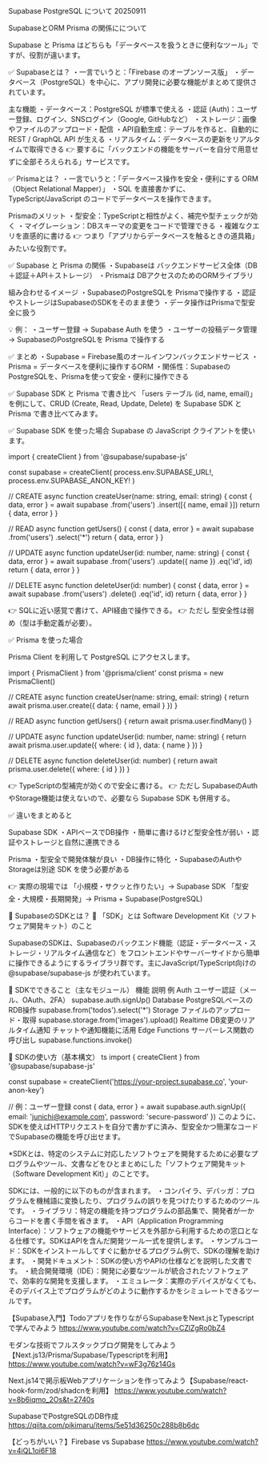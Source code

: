Supabase PostgreSQL について 20250911

SupabaseとORM Prisma の関係にについて

Supabase と Prisma はどちらも「データベースを扱うときに便利なツール」ですが、役割が違います。

✅ Supabaseとは？
・一言でいうと：「Firebase のオープンソース版」
・データベース（PostgreSQL）を中心に、アプリ開発に必要な機能がまとめて提供されています。

主な機能
・データベース：PostgreSQL が標準で使える
・認証 (Auth)：ユーザー登録、ログイン、SNSログイン（Google, GitHubなど）
・ストレージ：画像やファイルのアップロード・配信
・API自動生成：テーブルを作ると、自動的に REST / GraphQL API が生える
・リアルタイム：データベースの更新をリアルタイムで取得できる
👉 要するに「バックエンドの機能をサーバーを自分で用意せずに全部そろえられる」サービスです。

✅ Prismaとは？
・一言でいうと：「データベース操作を安全・便利にする ORM（Object Relational Mapper）」
・SQL を直接書かずに、TypeScript/JavaScript のコードでデータベースを操作できます。

Prismaのメリット
・型安全：TypeScriptと相性がよく、補完や型チェックが効く
・マイグレーション：DBスキーマの変更をコードで管理できる
・複雑なクエリを直感的に書ける
👉 つまり「アプリからデータベースを触るときの道具箱」みたいな役割です。

✅ Supabase と Prisma の関係
・Supabaseは バックエンドサービス全体（DB＋認証＋API＋ストレージ）
・Prismaは DBアクセスのためのORMライブラリ

組み合わせるイメージ
・SupabaseのPostgreSQLを Prismaで操作する
・認証やストレージはSupabaseのSDKをそのまま使う
・データ操作はPrismaで型安全に扱う

💡 例：
・ユーザー登録 → Supabase Auth を使う
・ユーザーの投稿データ管理 → SupabaseのPostgreSQLを Prisma で操作する

✅ まとめ
・Supabase = Firebase風のオールインワンバックエンドサービス
・Prisma = データベースを便利に操作するORM
・関係性：SupabaseのPostgreSQLを、Prismaを使って安全・便利に操作できる


✅ Supabase SDK と Prisma で書き比べ
「users テーブル (id, name, email)」を例にして、CRUD (Create, Read, Update, Delete) を Supabase SDK と Prisma で書き比べてみます。

✅ Supabase SDK を使った場合
Supabase の JavaScript クライアントを使います。

import { createClient } from '@supabase/supabase-js'

const supabase = createClient(
  process.env.SUPABASE_URL!,
  process.env.SUPABASE_ANON_KEY!
)

// CREATE
async function createUser(name: string, email: string) {
  const { data, error } = await supabase
    .from('users')
    .insert([{ name, email }])
  return { data, error }
}

// READ
async function getUsers() {
  const { data, error } = await supabase
    .from('users')
    .select('*')
  return { data, error }
}

// UPDATE
async function updateUser(id: number, name: string) {
  const { data, error } = await supabase
    .from('users')
    .update({ name })
    .eq('id', id)
  return { data, error }
}

// DELETE
async function deleteUser(id: number) {
  const { data, error } = await supabase
    .from('users')
    .delete()
    .eq('id', id)
  return { data, error }
}


👉 SQLに近い感覚で書けて、API経由で操作できる。
👉 ただし 型安全性は弱め（型は手動定義が必要）。

✅ Prisma を使った場合

Prisma Client を利用して PostgreSQL にアクセスします。

import { PrismaClient } from '@prisma/client'
const prisma = new PrismaClient()

// CREATE
async function createUser(name: string, email: string) {
  return await prisma.user.create({
    data: { name, email }
  })
}

// READ
async function getUsers() {
  return await prisma.user.findMany()
}

// UPDATE
async function updateUser(id: number, name: string) {
  return await prisma.user.update({
    where: { id },
    data: { name }
  })
}

// DELETE
async function deleteUser(id: number) {
  return await prisma.user.delete({
    where: { id }
  })
}


👉 TypeScriptの型補完が効くので安全に書ける。
👉 ただし SupabaseのAuthやStorage機能は使えないので、必要なら Supabase SDK も併用する。

✅ 違いをまとめると

Supabase SDK
・APIベースでDB操作
・簡単に書けるけど型安全性が弱い
・認証やストレージと自然に連携できる

Prisma
・型安全で開発体験が良い
・DB操作に特化
・SupabaseのAuthやStorageは別途 SDK を使う必要がある

👉 実際の現場では
「小規模・サクッと作りたい」→ Supabase SDK
「型安全・大規模・長期開発」→ Prisma + Supabase(PostgreSQL)


🧠 SupabaseのSDKとは？
🧩 「SDK」とは Software Development Kit（ソフトウェア開発キット）のこと

SupabaseのSDKは、Supabaseのバックエンド機能（認証・データベース・ストレージ・リアルタイム通信など）をフロントエンドやサーバーサイドから簡単に操作できるようにするライブラリ群です。主にJavaScript/TypeScript向けの @supabase/supabase-js が使われています。

🧰 SDKでできること（主なモジュール）
機能	            説明	                            例
Auth	        ユーザー認証（メール、OAuth、2FA）	 supabase.auth.signUp()
Database	    PostgreSQLベースのRDB操作	        supabase.from('todos').select('*')
Storage	        ファイルのアップロード・取得	     supabase.storage.from('images').upload()
Realtime	    DB変更のリアルタイム通知	        チャットや通知機能に活用
Edge Functions	サーバーレス関数の呼び出し	         supabase.functions.invoke()

🧪 SDKの使い方（基本構文）
ts
import { createClient } from '@supabase/supabase-js'

const supabase = createClient('https://your-project.supabase.co', 'your-anon-key')

// 例：ユーザー登録
const { data, error } = await supabase.auth.signUp({
  email: 'junichi@example.com',
  password: 'secure-password'
})
このように、SDKを使えばHTTPリクエストを自分で書かずに済み、型安全かつ簡潔なコードでSupabaseの機能を呼び出せます。


*SDKとは、特定のシステムに対応したソフトウェアを開発するために必要なプログラムやツール、文書などをひとまとめにした「ソフトウェア開発キット（Software Development Kit）」のことです。

SDKには、一般的に以下のものが含まれます。
・コンパイラ、デバッガ：プログラムを機械語に変換したり、プログラムの誤りを見つけたりするためのツールです。
・ライブラリ：特定の機能を持つプログラムの部品集で、開発者が一からコードを書く手間を省きます。
・API（Application Programming Interface）：ソフトウェアの機能やサービスを外部から利用するための窓口となる仕様です。SDKはAPIを含んだ開発ツール一式を提供します。
・サンプルコード：SDKをインストールしてすぐに動かせるプログラム例で、SDKの理解を助けます。
・開発ドキュメント：SDKの使い方やAPIの仕様などを説明した文書です。
・統合開発環境（IDE）：開発に必要なツールが統合されたソフトウェアで、効率的な開発を支援します。
・エミュレータ：実際のデバイスがなくても、そのデバイス上でプログラムがどのように動作するかをシミュレートできるツールです。

【Supabase入門】Todoアプリを作りながらSupabaseをNext.jsとTypescriptで学んでみよう
https://www.youtube.com/watch?v=CZlZgRo0bZ4


モダンな技術でフルスタックブログ開発をしてみよう【Next.js13/Prisma/Supabase/Typescriptを利用】
https://www.youtube.com/watch?v=wF3g76z14Gs


Next.js14で掲示板Webアプリケーションを作ってみよう【Supabase/react-hook-form/zod/shadcnを利用】
https://www.youtube.com/watch?v=8b6iqmo_2Os&t=2740s


SupabaseでPostgreSQLのDB作成
https://qiita.com/pikimaru/items/5e51d36250c288b8b6dc


【どっちがいい？】Firebase vs Supabase
https://www.youtube.com/watch?v=4iQL1oi6F18
